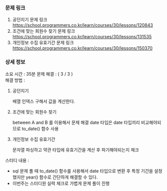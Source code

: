 ### 문제 링크

1. 공던지기 문제 링크
   https://school.programmers.co.kr/learn/courses/30/lessons/120843
2. 조건에 맞는 회원수 찾기 문제 링크
   https://school.programmers.co.kr/learn/courses/30/lessons/131535
3. 개인정보 수집 유효기간 문제 링크
   https://school.programmers.co.kr/learn/courses/30/lessons/150370

### 상세 정보
소요 시간 :  35분
문제 해결 : ( 3 / 3 )    
해결 방법 : 

1. 공던지기

    배열 인덱스 구해서 값을 계산한다.

2. 조건에 맞는 회원수 찾기

    between A and B 를 이용해서 문제 해결
    date 타입은 date 타입끼리 비교해야되므로 to_date() 함수 사용

3. 개인정보 수집 유효기간

    문자열 파싱하고 약관 타입에 유효기간을 계산 후 파기해야되는지 체크


스터디 내용 :
  - sql 문제 풀 때 to_date() 함수를 사용해서 date 타입으로 변환 후 특정 기간을 설정했지만 year() 함수로 간단하게 해결할 수 있다.
  - 이번주는 스터디원 실력 체크로 가볍게 문제 풀이 진행
